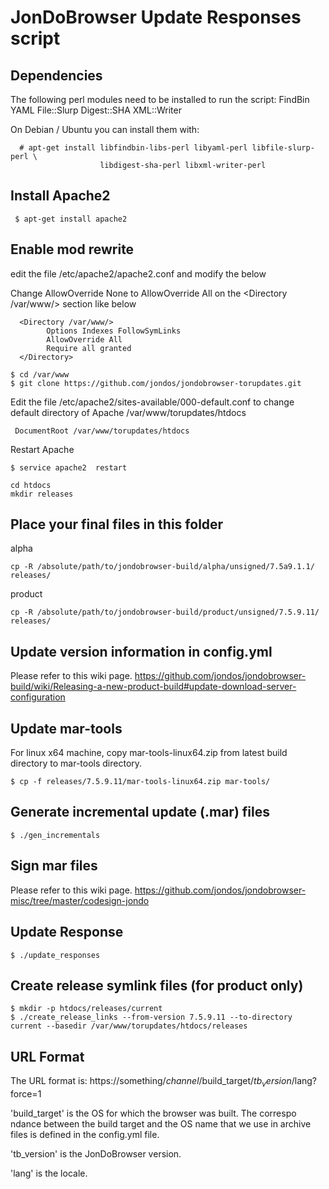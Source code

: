 JonDoBrowser Update Responses script
===================================

Dependencies
------------

The following perl modules need to be installed to run the script:
  FindBin YAML File::Slurp Digest::SHA XML::Writer

On Debian / Ubuntu you can install them with:

```
  # apt-get install libfindbin-libs-perl libyaml-perl libfile-slurp-perl \
                    libdigest-sha-perl libxml-writer-perl
```

Install Apache2
---------------
```
 $ apt-get install apache2
```

Enable mod rewrite
-----------------

edit the file /etc/apache2/apache2.conf and modify the below

  Change AllowOverride None to AllowOverride All on the <Directory /var/www/> section like below

```
  <Directory /var/www/>
        Options Indexes FollowSymLinks
        AllowOverride All
        Require all granted
  </Directory>
```

```
$ cd /var/www
$ git clone https://github.com/jondos/jondobrowser-torupdates.git
```

Edit the file /etc/apache2/sites-available/000-default.conf  to change default directory of Apache
/var/www/torupdates/htdocs

```
 DocumentRoot /var/www/torupdates/htdocs
```

Restart Apache
```
$ service apache2  restart
```
```
cd htdocs
mkdir releases
```

Place your final files in this folder
----------
alpha
```
cp -R /absolute/path/to/jondobrowser-build/alpha/unsigned/7.5a9.1.1/ releases/
```
product
```
cp -R /absolute/path/to/jondobrowser-build/product/unsigned/7.5.9.11/ releases/
```
Update version information in config.yml
----------

Please refer to this wiki page.
https://github.com/jondos/jondobrowser-build/wiki/Releasing-a-new-product-build#update-download-server-configuration

Update mar-tools
----------
For linux x64 machine, copy mar-tools-linux64.zip from latest build directory to mar-tools directory.
```
$ cp -f releases/7.5.9.11/mar-tools-linux64.zip mar-tools/
```
Generate incremental update (.mar) files
----------
```
$ ./gen_incrementals
```
Sign mar files
----------

Please refer to this wiki page.
https://github.com/jondos/jondobrowser-misc/tree/master/codesign-jondo

Update Response
----------
```
$ ./update_responses
```
Create release symlink files (for product only)
----------
```
$ mkdir -p htdocs/releases/current
$ ./create_release_links --from-version 7.5.9.11 --to-directory current --basedir /var/www/torupdates/htdocs/releases
```

URL Format
----------

The URL format is:
  https://something/$channel/$build_target/$tb_version/$lang?force=1

'build_target' is the OS for which the browser was built. The correspo
ndance between the build target and the OS name that we use in archive
files is defined in the config.yml file.

'tb_version' is the JonDoBrowser version.

'lang' is the locale.

